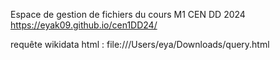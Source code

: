 Espace de gestion de fichiers du cours M1 CEN DD 2024
https://eyak09.github.io/cen1DD24/


requête wikidata html :
file:///Users/eya/Downloads/query.html
